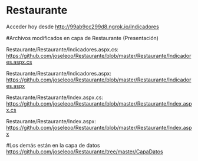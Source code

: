 # Restaurante
Acceder hoy desde http://99ab9cc299d8.ngrok.io/Indicadores

#Archivos modificados en capa de Restaurante (Presentación)

Restaurante/Restaurante/Indicadores.aspx.cs:
https://github.com/joseleoo/Restaurante/blob/master/Restaurante/Indicadores.aspx.cs

Restaurante/Restaurante/Indicadores.aspx:
https://github.com/joseleoo/Restaurante/blob/master/Restaurante/Indicadores.aspx

Restaurante/Restaurante/Index.aspx.cs:
https://github.com/joseleoo/Restaurante/blob/master/Restaurante/Index.aspx.cs

Restaurante/Restaurante/Index.aspx:
https://github.com/joseleoo/Restaurante/blob/master/Restaurante/Index.aspx

#Los demás están en la capa de datos 
https://github.com/joseleoo/Restaurante/tree/master/CapaDatos
